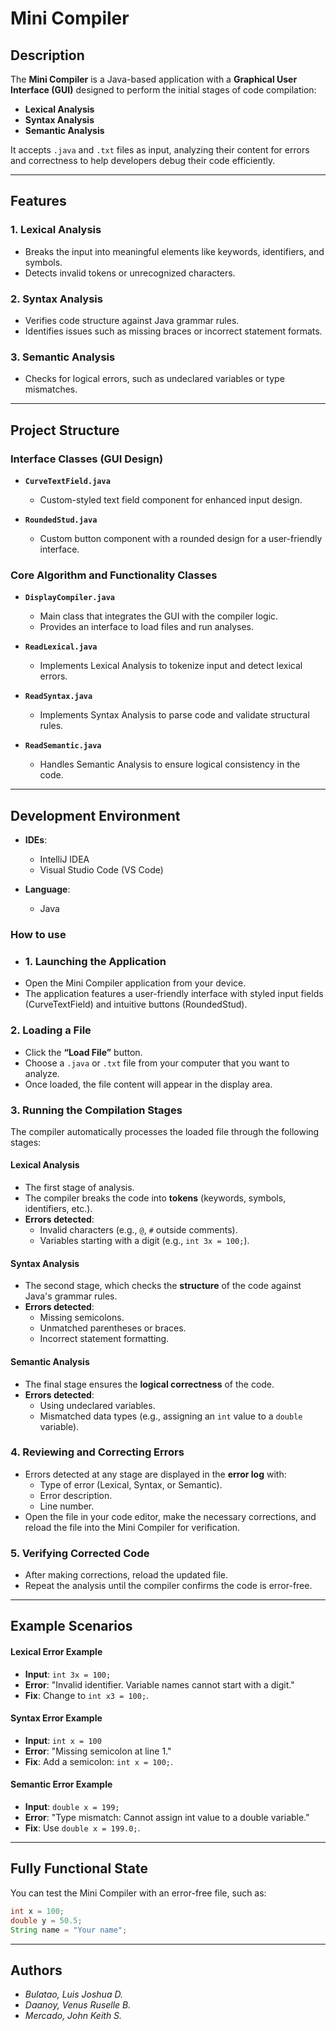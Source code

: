# Mini Compiler  

## Description  
The **Mini Compiler** is a Java-based application with a **Graphical User Interface (GUI)** designed to perform the initial stages of code compilation:  
- **Lexical Analysis**  
- **Syntax Analysis**  
- **Semantic Analysis**  

It accepts `.java` and `.txt` files as input, analyzing their content for errors and correctness to help developers debug their code efficiently.  

---

## Features  
### 1. **Lexical Analysis**  
- Breaks the input into meaningful elements like keywords, identifiers, and symbols.  
- Detects invalid tokens or unrecognized characters.  

### 2. **Syntax Analysis**  
- Verifies code structure against Java grammar rules.  
- Identifies issues such as missing braces or incorrect statement formats.  

### 3. **Semantic Analysis**  
- Checks for logical errors, such as undeclared variables or type mismatches.  

---

## Project Structure  

### Interface Classes (GUI Design)  
- **`CurveTextField.java`**  
  - Custom-styled text field component for enhanced input design.  

- **`RoundedStud.java`**  
  - Custom button component with a rounded design for a user-friendly interface.  

### Core Algorithm and Functionality Classes  
- **`DisplayCompiler.java`**  
  - Main class that integrates the GUI with the compiler logic.  
  - Provides an interface to load files and run analyses.  

- **`ReadLexical.java`**  
  - Implements Lexical Analysis to tokenize input and detect lexical errors.  

- **`ReadSyntax.java`**  
  - Implements Syntax Analysis to parse code and validate structural rules.  

- **`ReadSemantic.java`**  
  - Handles Semantic Analysis to ensure logical consistency in the code.  

---

## Development Environment  
- **IDEs**:  
  - IntelliJ IDEA  
  - Visual Studio Code (VS Code)  

- **Language**:  
  - Java  

### How to use
- ### 1. **Launching the Application**
- Open the Mini Compiler application from your device.
- The application features a user-friendly interface with styled input fields (CurveTextField) and intuitive buttons (RoundedStud).

### 2. **Loading a File**
- Click the **“Load File”** button.
- Choose a `.java` or `.txt` file from your computer that you want to analyze.
- Once loaded, the file content will appear in the display area.

### 3. **Running the Compilation Stages**

The compiler automatically processes the loaded file through the following stages:

#### Lexical Analysis
- The first stage of analysis.
- The compiler breaks the code into **tokens** (keywords, symbols, identifiers, etc.).
- **Errors detected**:
  - Invalid characters (e.g., `@`, `#` outside comments).
  - Variables starting with a digit (e.g., `int 3x = 100;`).

#### Syntax Analysis
- The second stage, which checks the **structure** of the code against Java's grammar rules.
- **Errors detected**:
  - Missing semicolons.
  - Unmatched parentheses or braces.
  - Incorrect statement formatting.

#### Semantic Analysis
- The final stage ensures the **logical correctness** of the code.
- **Errors detected**:
  - Using undeclared variables.
  - Mismatched data types (e.g., assigning an `int` value to a `double` variable).

### 4. **Reviewing and Correcting Errors**
- Errors detected at any stage are displayed in the **error log** with:
  - Type of error (Lexical, Syntax, or Semantic).
  - Error description.
  - Line number.
- Open the file in your code editor, make the necessary corrections, and reload the file into the Mini Compiler for verification.

### 5. **Verifying Corrected Code**
- After making corrections, reload the updated file.
- Repeat the analysis until the compiler confirms the code is error-free.

---

## Example Scenarios

#### Lexical Error Example
- **Input**: `int 3x = 100;`
- **Error**: "Invalid identifier. Variable names cannot start with a digit."
- **Fix**: Change to `int x3 = 100;`.

#### Syntax Error Example
- **Input**: `int x = 100`
- **Error**: "Missing semicolon at line 1."
- **Fix**: Add a semicolon: `int x = 100;`.

#### Semantic Error Example
- **Input**: `double x = 199;`
- **Error**: "Type mismatch: Cannot assign int value to a double variable."
- **Fix**: Use `double x = 199.0;`.

---

## Fully Functional State

You can test the Mini Compiler with an error-free file, such as:

```java
int x = 100;
double y = 50.5;
String name = "Your name";
```
---

## Authors  
- *Bulatao, Luis Joshua D.*  
- *Daanoy, Venus Ruselle B.*  
- *Mercado, John Keith S.*  
